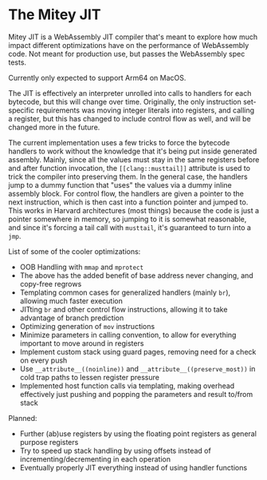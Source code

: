 # The Mitey JIT

Mitey JIT is a WebAssembly JIT compiler that's meant to explore how much impact different optimizations have on the performance of WebAssembly code. Not meant for production use, but passes the WebAssembly spec tests.

Currently only expected to support Arm64 on MacOS.

The JIT is effectively an interpreter unrolled into calls to handlers for each bytecode, but this will change over time. Originally, the only instruction set-specific requirements was moving integer literals into registers, and calling a register, but this has changed to include control flow as well, and will be changed more in the future.

The current implementation uses a few tricks to force the bytecode handlers to work without the knowledge that it's being put inside generated assembly. Mainly, since all the values must stay in the same registers before and after function invocation, the `[[clang::musttail]]` attribute is used to trick the compiler into preserving them. In the general case, the handlers jump to a dummy function that "uses" the values via a dummy inline assembly block. For control flow, the handlers are given a pointer to the next instruction, which is then cast into a function pointer and jumped to. This works in Harvard architectures (most things) because the code is just a pointer somewhere in memory, so jumping to it is somewhat reasonable, and since it's forcing a tail call with `musttail`, it's guaranteed to turn into a `jmp`.

List of some of the cooler optimizations:

-   OOB Handling with `mmap` and `mprotect`
-   The above has the added benefit of base address never changing, and copy-free regrows
-   Templating common cases for generalized handlers (mainly `br`), allowing much faster execution
-   JITting `br` and other control flow instructions, allowing it to take advantage of branch prediction
-   Optimizing generation of `mov` instructions
-   Minimize parameters in calling convention, to allow for everything important to move around in registers
-   Implement custom stack using guard pages, removing need for a check on every push
-   Use `__attribute__((noinline))` and `__attribute__((preserve_most))` in cold trap paths to lessen register pressure
-   Implemented host function calls via templating, making overhead effectively just pushing and popping the parameters and result to/from stack

Planned:

-   Further (ab)use registers by using the floating point registers as general purpose registers
-   Try to speed up stack handling by using offsets instead of incrementing/decrementing in each operation
-   Eventually properly JIT everything instead of using handler functions
